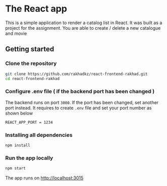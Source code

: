 # The React app

This is a simple application to render a catalog list in React. It was built as a project for the assignment. You are able to create / delete a new catalogue and movie

## Getting started

### Clone the repository

```bash
git clone https://github.com/rakhadkz/react-frontend-rakhad.git
cd react-frontend-rakhad
```
### Configure .env  file ( if the backend port has been changed )
The backend runs on port ```3000```. If the port has been changed, set another port instead. It requires to create ```.env``` file and set your port number as shown below
```
REACT_APP_PORT = 1234
```
### Installing all dependencies
```
npm install
```

### Run the app locally
```ruby
npm start
```
The app runs on [http://localhost:3015](http://localhost:3015)

